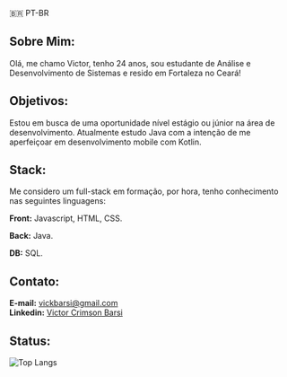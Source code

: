 :brazil: PT-BR
## Sobre Mim: 
Olá, me chamo Victor, tenho 24 anos, sou estudante de Análise e Desenvolvimento de Sistemas e resido em Fortaleza no Ceará!

## Objetivos: 
Estou em busca de uma oportunidade nível estágio ou júnior na área de desenvolvimento.
Atualmente estudo Java com a intenção de me aperfeiçoar em desenvolvimento mobile com Kotlin. 

## Stack: 
Me considero um full-stack em formação, por hora, tenho conhecimento nas seguintes linguagens: 

**Front:**
Javascript, HTML, CSS.

**Back:**
Java.

**DB:**
SQL.

## Contato:
**E-mail:** vickbarsi@gmail.com <br>
**Linkedin:** [Victor Crimson Barsi](https://www.linkedin.com/in/victor-crimson-barsi-661a69162/)

## Status:
![Top Langs](https://github-readme-stats.vercel.app/api/top-langs/?username=vickcrimson&theme=tokyonight)
  
